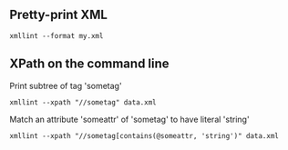 
## Pretty-print XML

    xmllint --format my.xml

## XPath on the command line

Print subtree of tag 'sometag'

    xmllint --xpath "//sometag" data.xml
    
Match an attribute 'someattr' of 'sometag' to have literal 'string'

    xmllint --xpath "//sometag[contains(@someattr, 'string')" data.xml
